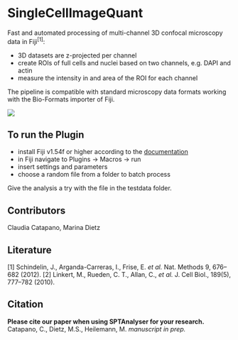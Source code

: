 # SingleCellImageQuant
Fast and automated processing of multi-channel 3D confocal microscopy data in Fiji<sup>[1]</sup>:
- 3D datasets are z-projected per channel
- create ROIs of full cells and nuclei based on two channels, e.g. DAPI and actin
- measure the intensity in and area of the ROI for each channel 

The pipeline is compatible with standard microscopy data formats working with the Bio-Formats importer of Fiji.

![](tmp/SingleCellImageQuant_Workflow.png)

## To run the Plugin
- install Fiji v1.54f or higher according to the [documentation](https://imagej.net/software/fiji/downloads) 
- in Fiji navigate to Plugins → Macros → run
- insert settings and parameters
- choose a random file from a folder to batch process

Give the analysis a try with the file in the testdata folder.

## Contributors
Claudia Catapano, Marina Dietz

## Literature
[1] Schindelin, J., Arganda-Carreras, I., Frise, E. *et al.* Nat. Methods 9, 676–682 (2012).
[2] Linkert, M., Rueden, C. T., Allan, C., *et al.* J. Cell Biol., 189(5), 777–782 (2010).

## Citation
**Please cite our paper when using SPTAnalyser for your research.** 
Catapano, C., Dietz, M.S., Heilemann, M. *manuscript in prep.*
